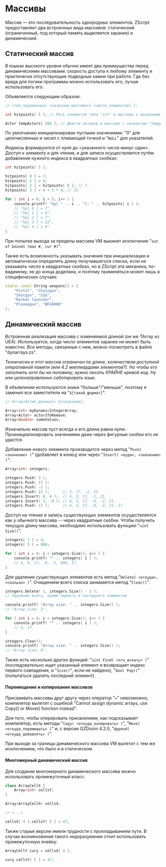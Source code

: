 # Массивы

Массив — это последовательность однородных элементов. ZScript предоставляет два встроенных вида массивов: статический (ограниченный, под который память выделяется заранее) и динамический.

## Статический массив

В языках высокого уровня обычно имеет два преимущества перед динамическими массивами: скорость доступа к любому элементу и практически отсутствующие подводные камни при работе. Где без вреда для логики программы можно использовать его, лучше использовать его.

Объявляется следующим образом:

```CPP
// <тип_переменных> <название_массива>[ <число_элементов> ];

int hitpoints[ 5 ]; // Пять элементов типа "int" в массиве с названием "hitpoints".

Actor tempActors[ 200 ]; // Двести акторов в массиве с названтем "tempActors".
```

По умолчанию инициализирован пустыми значениями: "0" для целочисленных и чисел с плавающей точкой и "`NULL`" для указателей.

Индексы формируются от нуля до <указанного числа минус один>. Доступ к элементу и для чтения, и для записи осуществляется путём добавления нужного индекса в квадратных скобках:

```CPP
int hitpoints[ 5 ];

hitpoints[ 0 ] = 7;
hitpoints[ 1 ] = 4;
hitpoints[ 2 ] = hitpoints[ 0 ]; // 7.
hitpoints[ 3 ] = 4 + 3 * 6; // 22.

for ( int i = 0; i < 5; i++ ) {
    console.printf( "hp[ " .. i .. "]: " .. hitpoints[ i ] );
    // "hp[ 0 ] = 7",
    // "hp[ 1 ] = 4",
    // "hp[ 2 ] = 7",
    // "hp[ 3 ] = 22",
    // "hp[ 4 ] = 0".
}
```

При попытке выхода за пределы массива VM выкинет исключение "`out of bounds (max #, cur #)`".

Также есть возможность указывать значения при инициализации и автоматически определять длину получившегося списка, если не указывать число в квадратных скобках, но в ZScript эта механика, по-видимому, не до конца доделана, и поэтому применяться может лишь в специфических случаях:

```CPP
static const String weapons[] = {
    "Pistol", "Chaingun",
    "Shotgun", "SSG",
    "Rocket launcher",
    "Plasmagun", "BFG9000"
};
```


## Динамический массив

Встроенная реализация массива с изменяемой длиной (он же TArray из UE4). Используется, когда число элементов заранее не может быть известно. Все методы, связанные с ним, можно посмотреть в файле "dynarrays.zs".

_Технически и этот массив ограничен по длине, количеством доступной оперативной памяти (или 4.2 миллиардами элементов?). Но чтобы его заполнить хотя бы на половину, нужно писать КРАЙНЕ кривой код. Ну или целенаправленно саботировать язык._

В объявлении используются знаки "больше"/"меньше", поэтому я заменил все заместители на "`${такой_формат}`".

```CPP
// Array<${тип_данных}> ${название};

Array<int> myDynamicIntegerArray;
Array<Actor> actorsToRemove;
Array<double> someValues;
```

Изначально массив пуст всегда и его длина равна нулю. Проинициализировать значениями даже через фигурные скобки его не удастся.

Добавление нового элемента производится через метод "`Push( <значение> )`" (добавляет в конец) или через "`Insert( <куда>, <значение> )`":

```CPP
Array<int> integers;

integers.Push( 3 );
integers.Push( 17 );
integers.Push( -2 );
integers.Push( 21 );      // 3, 17, -2, 21.
integers.Insert( 0, 4 );  // 4, 3, 17, -2, 21.
integers.Insert( 3, -9 ); // 4, 3, 17, -9, -2, 21.
integers.Push( 17 );      // 4, 3, 17, -9, -2, 21, 17.
```

Доступ на чтение и запись существующих элементов осуществляется как у обычного массива -- через квадратные скобки. Чтобы получить текущую длину массива, необходимо использовать функцию "`uint Size()`".

```CPP
integers[ 1 ] = 4;
integers[ 5 ] = 888;

for ( int i = 0; i < integers.Size(); i++ ) {
    console.printf( "" .. integers[ i ] );
    // 4, 4, 17, -9, -2, 888, 17.
}
```

Для удаления существующих элементов есть метод "`Delete( <откуда>, <сколько> )`". Очищением всего списка занимается метод "`Clear()`".

```CPP
integers.Delete( 1, integers.Size() - 2 );
// Удаление всего, кроме первого и последнего элементов.

console.printf( "Array size: " .. integers.Size() );
// "Array size: 2".

for ( int i = 0; i < integers.Size(); i++ ) {
    console.printf( "" .. integers[ i ] );
    // 4, 17.
}

integers.Clear();
console.printf( "Array size: " .. integers.Size() );
// "Array size: 0".
```

Также есть несколько других функций: "`uint Find( <что_искать> )`" (последовательно ищет указанный элемент и возвращает индекс первого совпадения, и "`Size()`", если не найдено), "`bool Pop()`" (попытаться удалить последний элемент).

#### Перемещение и копирование массивов

Присваивать массивы друг другу через оператор "`=`" невозможно, компилятор вылетит с ошибкой "Cannot assign dynamic arrays, use Copy() or Move() function instead".

Для того, чтобы оперировать присвоением, как подсказывает компилятор, есть методы "`Copy( <откуда_копировать> )`", "`Move( <откуда_перемещать> )`" и, с версии GZDoom 4.2.0, "`Append( <откуда_добавлять> )`".

При выходе за границы динамического массива VM вылетит с тем же исключением, что было и в статическом.

#### Многомерный динамический массив

Для создания многомерного динамического массива можно использовать промежуточный класс:

```CPP
class ArrayCellX {
    Array<int> cellsY;
}

Array<ArrayCellX> cellsX;

// <...>

cellsX[ 4 ].cellsY[ 5 ] = 47;

```

Также старые версии имели трудности с прокладыванием пути. В случае возникновения такого недоразумения стоит использовать промежуточную ячейку:

```CPP
ArrayCellY cury = cellsX[ 4 ];

cury.cellsY[ 5 ] = 47;
```
